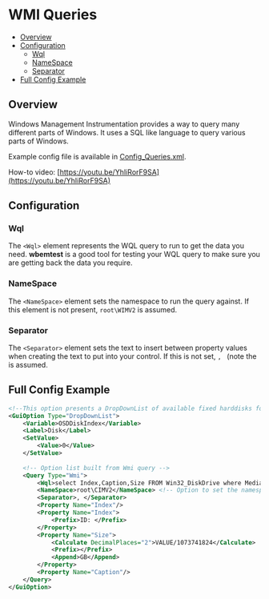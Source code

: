 # WMI Queries

* [Overview](#overview)
* [Configuration](#configuration)
  * [Wql](#wql)
  * [NameSpace](#namespace)
  * [Separator](#separator)
* [Full Config Example](#full-config-example)

## Overview
Windows Management Instrumentation provides a way to query many different parts of Windows. It uses a SQL like language to query various parts of Windows.


Example config file is available in [Config_Queries.xml](/Config_Examples/Config_Queries.xml).

How-to video: [https://youtu.be/YhIiRorF9SA](https://youtu.be/YhIiRorF9SA)

## Configuration

### Wql
The ```<Wql>``` element represents the WQL query to run to get the data you need. **wbemtest** is a good tool for testing your WQL query to make sure you are getting back the data you require.

### NameSpace
The ```<NameSpace>``` element sets the namespace to run the query against. If this element is not present, ```root\WIMV2``` is assumed.

### Separator
The ```<Separator>``` element sets the text to insert between property values when creating the text to put into your control. If this is not set, ```, ``` (note the is assumed.

## Full Config Example

```xml
<!--This option presents a DropDownList of available fixed harddisks for the partition and format step in SCCM task sequences-->
<GuiOption Type="DropDownList">
    <Variable>OSDDiskIndex</Variable>
    <Label>Disk</Label>
    <SetValue>
        <Value>0</Value>
    </SetValue>
    
    <!-- Option list built from Wmi query -->
    <Query Type="Wmi">
        <Wql>select Index,Caption,Size FROM Win32_DiskDrive where MediaType='Fixed hard disk media'</Wql>
        <NameSpace>root\CIMV2</NameSpace> <!-- Option to set the namespace -->
        <Separator>, </Separator>
        <Property Name="Index"/>
        <Property Name="Index">
            <Prefix>ID: </Prefix>
        </Property>
        <Property Name="Size">
            <Calculate DecimalPlaces="2">VALUE/1073741824</Calculate>
            <Prefix></Prefix>
            <Append>GB</Append>
        </Property>
        <Property Name="Caption"/>
    </Query>
</GuiOption>
```